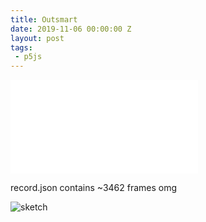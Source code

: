 ```yaml
---
title: Outsmart
date: 2019-11-06 00:00:00 Z
layout: post
tags:
 - p5js
---
```


<iframe id="kanvas" src="{{site.url}}/blog/assets/em/sketch_2/index.html" frameborder="0" scrolling="no">
</iframe>

record.json contains ~3462 frames omg

<style>	
	#iframeeeee {
		-ms-zoom: 0.5;
		-moz-transform: scale(0.5);
		-moz-transform-origin: 0 0;
		-o-transform: scale(0.5);
		-o-transform-origin: 0 0;
		-webkit-transform: scale(0.90);
		-webkit-transform-origin: 0 0;
	}
</style>

![sketch]({{site.baseurl}}/assets/em/sketch_2/1TQYpCx.jpg)
